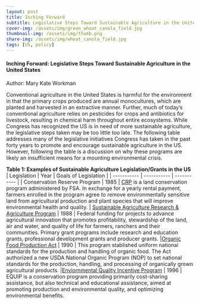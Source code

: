 ```yaml
---
layout: post
title: Inching Forward
subtitle: Legislative Steps Toward Sustainable Agriculture in the United States
cover-img: /assets/img/green_wheat_canola_field.jpg
thumbnail-img: /assets/img/thumb.png
share-img: /assets/img/wheat_canola_field.jpg
tags: [US, policy]
---
```

#### Inching Forward: Legislative Steps Toward Sustainable Agriculture in the United States
Author:  Mary Kate Workman

Conventional agriculture in the United States is harmful for the environment in that the primary crops produced are annual monocultures, which are planted and harvested in an extractive manner. Further, much of today’s conventional agriculture relies on pesticides for crops and antibiotics for livestock, resulting in chemical harm throughout entire ecosystems. While Congress has recognized the US is in need of more sustainable agriculture, the legislative steps taken may be too little too late. The following table addresses many of the legislative initiatives Congress has taken in the past forty years to promote and encourage sustainable agriculture in the US. However, following the table is a discussion on why these programs are likely an insufficient means for a mounting environmental crisis.  

**Table 1: Examples of Sustainable Agriculture Legislation/Grants in the US**
| Legislation | Year | Goals of Legislation |
| ----------- | ----------- | ----------- |
| Conservation Reserve Program | 1985 | [CRP](https://www.fsa.usda.gov/programs-and-services/conservation-programs/conservation-reserve-program/) is a land conservation program administered by FSA. In exchange for a yearly rental payment, farmers enrolled in the program agree to remove environmentally sensitive land from agricultural production and plant species that will improve environmental health and quality. 
| [Sustainable Agriculture Research & Agriculture Program](https://www.sare.org/) | 1988 | Federal funding for projects to advance agricultural innovation that promotes profitability, stewardship of the land, air and water, and quality of life for farmers, ranchers and their communities. Primary grant programs include research and education grants, professional development grants and producer grants.
|[Organic Food Production Act](https://www.ams.usda.gov/sites/default/files/media/Organic%20Foods%20Production%20Act%20of%201990%20(OFPA).pdf) | 1990 | This program stablished uniform national standards for the production and handling of organic food. The Act authorized a new USDA National Organic Program (NOP) to set national standards for the production, handling, and processing of organically grown agricultural products. 
|[Enviornmental Quality Incentive Program](https://www.nrcs.usda.gov/wps/portal/nrcs/detail/national/programs/financial/eqip/?cid=nrcs144p2_037436) | 1996 | EQUIP is a conservation program providing primarily cost-sharing assistance, but also technical and educational assistance, aimed at promoting production and environmental quality, and optimizing environmental benefits. 
